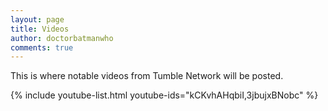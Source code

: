 ```yaml
---
layout: page
title: Videos
author: doctorbatmanwho
comments: true
---
```

This is where notable videos from Tumble Network will be posted.

{% include youtube-list.html youtube-ids="kCKvhAHqbiI,3jbujxBNobc" %}
